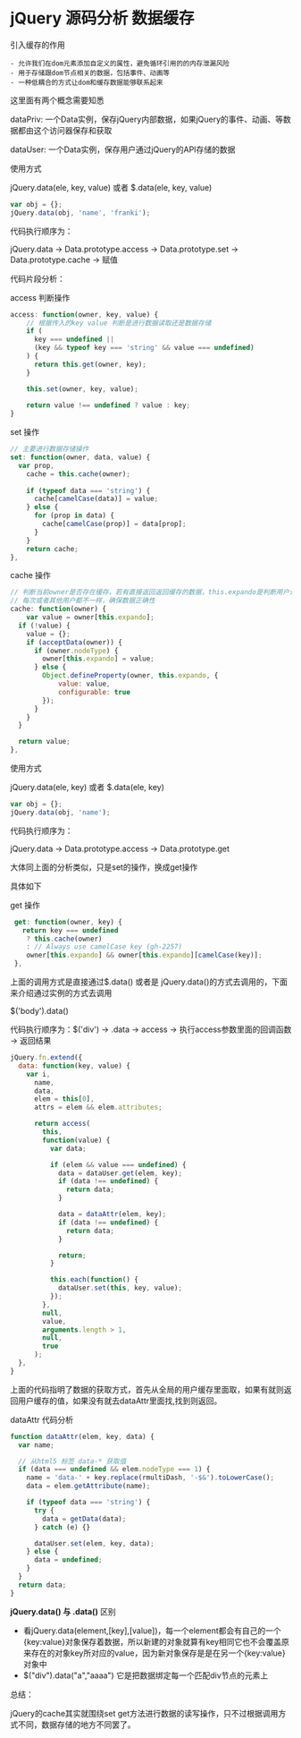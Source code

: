 # jQuery 源码分析 数据缓存

引入缓存的作用

	- 允许我们在dom元素添加自定义的属性，避免循环引用的的内存泄漏风险
	- 用于存储跟dom节点相关的数据，包括事件、动画等
	- 一种低耦合的方式让dom和缓存数据能够联系起来



这里面有两个概念需要知悉

dataPriv:  一个Data实例，保存jQuery内部数据，如果jQuery的事件、动画、等数据都由这个访问器保存和获取



dataUser: 一个Data实例，保存用户通过jQuery的API存储的数据



使用方式

jQuery.data(ele, key, value) 或者 $.data(ele, key, value)

```javascript
var obj = {};
jQuery.data(obj, 'name', 'franki');
```



代码执行顺序为：

jQuery.data -> Data.prototype.access -> Data.prototype.set -> Data.prototype.cache -> 赋值



代码片段分析：

access 判断操作

```javascript
access: function(owner, key, value) {
    // 根据传入的key value 判断是进行数据读取还是数据存储
    if (
      key === undefined ||
      (key && typeof key === 'string' && value === undefined)
    ) {
      return this.get(owner, key);
    }

    this.set(owner, key, value);
  
    return value !== undefined ? value : key;
}
```



set 操作

```javascript
// 主要进行数据存储操作
set: function(owner, data, value) {
  var prop,
  	cache = this.cache(owner);
  	
    if (typeof data === 'string') {
      cache[camelCase(data)] = value;
    } else {
      for (prop in data) {
        cache[camelCase(prop)] = data[prop];
      }
    }
  	return cache;
},
```



cache 操作

```javascript
// 判断当前owner是否存在缓存，若有直接返回返回缓存的数据，this.expando是判断用户设置缓存唯一的表示，保证
// 每次或者其他用户都不一样，确保数据正确性
cache: function(owner) {
 	var value = owner[this.expando];
  if (!value) {
    value = {};
    if (acceptData(owner)) {
      if (owner.nodeType) {
      	owner[this.expando] = value;
      } else {
      	Object.defineProperty(owner, this.expando, {
      		value: value,
      		configurable: true
      	});
      }
    }
  }

  return value;
},
```



使用方式

jQuery.data(ele, key) 或者 $.data(ele, key)

```javascript
var obj = {};
jQuery.data(obj, 'name');
```

代码执行顺序为：

jQuery.data -> Data.prototype.access -> Data.prototype.get

大体同上面的分析类似，只是set的操作，换成get操作

具体如下



get 操作

```javascript
 get: function(owner, key) {
   return key === undefined
   	? this.cache(owner)
   	: // Always use camelCase key (gh-2257)
   	owner[this.expando] && owner[this.expando][camelCase(key)];
 },
```



上面的调用方式是直接通过$.data() 或者是 jQuery.data()的方式去调用的，下面来介绍通过实例的方式去调用



$('body').data()

代码执行顺序为：$('div') -> .data -> access -> 执行access参数里面的回调函数 -> 返回结果



```javascript
jQuery.fn.extend({
  data: function(key, value) {
    var i,
      name,
      data,
      elem = this[0],
      attrs = elem && elem.attributes;

      return access(
      	this,
        function(value) {
          var data;

          if (elem && value === undefined) {
          	data = dataUser.get(elem, key);
            if (data !== undefined) {
              return data;
            }

            data = dataAttr(elem, key);
            if (data !== undefined) {
              return data;
            }

            return;
          }

          this.each(function() {
          	dataUser.set(this, key, value);
          });
        },
        null,
        value,
        arguments.length > 1,
        null,
        true
      );
  },
}
```

上面的代码指明了数据的获取方式，首先从全局的用户缓存里面取，如果有就则返回用户缓存的值，如果没有就去dataAttr里面找,找到则返回。



dataAttr 代码分析

```javascript
function dataAttr(elem, key, data) {
  var name;

  // 从html5 标签 data-* 获取值
  if (data === undefined && elem.nodeType === 1) {
    name = 'data-' + key.replace(rmultiDash, '-$&').toLowerCase();
    data = elem.getAttribute(name);

    if (typeof data === 'string') {
      try {
        data = getData(data);
      } catch (e) {}

      dataUser.set(elem, key, data);
    } else {
      data = undefined;
    }
  }
  return data;
}
```



**jQuery.data() 与 .data()**  区别

- 看jQuery.data(element,[key],[value])，每一个element都会有自己的一个{key:value}对象保存着数据，所以新建的对象就算有key相同它也不会覆盖原来存在的对象key所对应的value，因为新对象保存是是在另一个{key:value}对象中
- $("div").data("a","aaaa") 它是把数据绑定每一个匹配div节点的元素上



总结：

jQuery的cache其实就围绕set get方法进行数据的读写操作，只不过根据调用方式不同，数据存储的地方不同罢了。